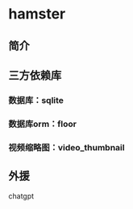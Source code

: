 # hamster

## 简介


## 三方依赖库

### 数据库：sqlite

### 数据库orm：floor

### 视频缩略图：video_thumbnail


## 外援
chatgpt
